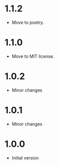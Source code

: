 # 1.1.2

- Move to poetry. 

# 1.1.0

- Move to MIT license. 

# 1.0.2

- Minor changes

# 1.0.1

- Minor changes

# 1.0.0

- Initial version
